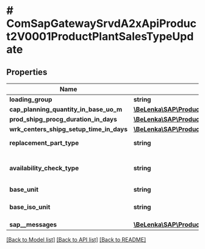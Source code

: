 # # ComSapGatewaySrvdA2xApiProduct2V0001ProductPlantSalesTypeUpdate

## Properties

Name | Type | Description | Notes
------------ | ------------- | ------------- | -------------
**loading_group** | **string** |  | [optional]
**cap_planning_quantity_in_base_uo_m** | [**\BeLenka\SAP\ProductODV4\Model\BaseQuantity**](BaseQuantity.md) |  | [optional]
**prod_shipg_procg_duration_in_days** | [**\BeLenka\SAP\ProductODV4\Model\ProcessingTime**](ProcessingTime.md) |  | [optional]
**wrk_centers_shipg_setup_time_in_days** | [**\BeLenka\SAP\ProductODV4\Model\SetupTime**](SetupTime.md) |  | [optional]
**replacement_part_type** | **string** | Replacement part | [optional]
**availability_check_type** | **string** | Checking Group for Availability Check | [optional]
**base_unit** | **string** |  | [optional]
**base_iso_unit** | **string** | Base unit of measure in ISO code | [optional]
**sap__messages** | [**\BeLenka\SAP\ProductODV4\Model\ComSapGatewaySrvdA2xApiProduct2V0001SAPMessageUpdate[]**](ComSapGatewaySrvdA2xApiProduct2V0001SAPMessageUpdate.md) |  | [optional]

[[Back to Model list]](../../README.md#models) [[Back to API list]](../../README.md#endpoints) [[Back to README]](../../README.md)
